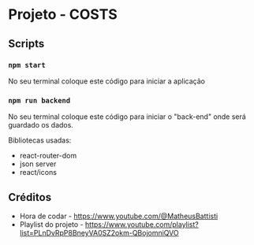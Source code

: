 # Projeto - COSTS 

## Scripts

### `npm start`
No seu terminal coloque este código para iniciar a aplicação

### `npm run backend`
No seu terminal coloque este código para iniciar o "back-end" onde será guardado os dados.

Bibliotecas usadas: 
- react-router-dom 
- json server
- react/icons

## Créditos
- Hora de codar - https://www.youtube.com/@MatheusBattisti
- Playlist do projeto - https://www.youtube.com/playlist?list=PLnDvRpP8BneyVA0SZ2okm-QBojomniQVO
